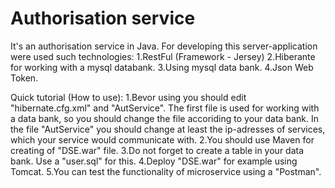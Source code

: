 # Authorisation service

It's an authorisation service in Java. For developing this server-application were used such technologies:
1.RestFul (Framework - Jersey)
2.Hiberante for working with a mysql databank.
3.Using mysql data bank.
4.Json Web Token.

Quick tutorial (How to use):
1.Bevor using you should edit "hibernate.cfg.xml" and "AutService". The first file is used for working
with a data bank, so you should change the file accoriding to your data bank. In the file "AutService"
you should change at least the ip-adresses of services, which your service would communicate with. 
2.You should use Maven for creating of "DSE.war" file.
3.Do not forget to create a table in your data bank. Use a "user.sql" for this.
4.Deploy "DSE.war" for example using Tomcat.
5.You can test the functionality of microservice using a "Postman".
